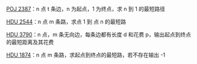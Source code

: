 [POJ 2387](https://github.com/Hapoa/Accepted/blob/master/45%20-%20%E6%9C%80%E7%9F%AD%E8%B7%AF%E5%BE%84/001%20-%20POJ%202387.md)：n 点 t 条边，n 为起点，1 为终点，求 n 到 1 的最短路径

[HDU 2544](https://github.com/Hapoa/Accepted/blob/master/45%20-%20%E6%9C%80%E7%9F%AD%E8%B7%AF%E5%BE%84/002%20-%20HDU%202544.md)：n 点 m 条路，求点 1 到 点 n 的最短路

[HDU 3790](https://github.com/Hapoa/Accepted/blob/master/45%20-%20%E6%9C%80%E7%9F%AD%E8%B7%AF%E5%BE%84/003%20-%20HDU%203790.md)：n 点，m 条无向边，每条边都有长度 d 和花费 p，输出起点到终点的最短距离及其花费

[HDU 1874](https://github.com/Hapoa/Accepted/blob/master/45%20-%20%E6%9C%80%E7%9F%AD%E8%B7%AF%E5%BE%84/004%20-%20HDU%201874.md)：n 点 m 条路，求起点到终点的最短路，若不存在输出 -1

































